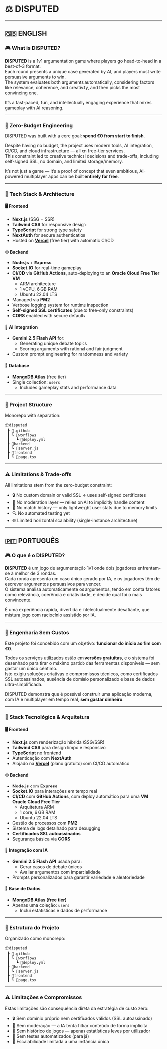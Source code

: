 # ⚖️ DISPUTED

---

## 🇬🇧 ENGLISH

### 🎮 What is DISPUTED?

**DISPUTED** is a 1v1 argumentation game where players go head-to-head in a best-of-3 format.  
Each round presents a unique case generated by AI, and players must write persuasive arguments to win.  
The system evaluates both arguments automatically, considering factors like relevance, coherence, and creativity, and then picks the most convincing one.

It’s a fast-paced, fun, and intellectually engaging experience that mixes gameplay with AI reasoning.

---

### 💸 Zero-Budget Engineering

DISPUTED was built with a core goal: **spend €0 from start to finish**.

Despite having no budget, the project uses modern tools, AI integration, CI/CD, and cloud infrastructure — all on free-tier services.  
This constraint led to creative technical decisions and trade-offs, including self-signed SSL, no domain, and limited storage/memory.

It’s not just a game — it’s a proof of concept that even ambitious, AI-powered multiplayer apps can be built **entirely for free**.

---

### 🧠 Tech Stack & Architecture

#### 🖥️ Frontend
- **Next.js** (SSG + SSR)
- **Tailwind CSS** for responsive design
- **TypeScript** for strong type safety
- **NextAuth** for secure authentication
- Hosted on **[Vercel](https://vercel.com/)** (free tier) with automatic CI/CD

#### ⚙️ Backend
- **Node.js** + **Express**
- **Socket.IO** for real-time gameplay
- **CI/CD** via **GitHub Actions**, auto-deploying to an **Oracle Cloud Free Tier VM**  
  - ARM architecture  
  - 1 vCPU, 6 GB RAM  
  - Ubuntu 22.04 LTS  
- Managed via **PM2**
- Verbose logging system for runtime inspection
- **Self-signed SSL certificates** (due to free-only constraints)
- **CORS** enabled with secure defaults

#### 🧠 AI Integration
- **Gemini 2.5 Flash API** for:
  - Generating unique debate topics
  - Scoring arguments with rational and fair judgment
- Custom prompt engineering for randomness and variety

#### 💾 Database
- **MongoDB Atlas** (free tier)
- Single collection: `users`  
  - Includes gameplay stats and performance data

---

### 🧱 Project Structure
Monorepo with separation:
```
📦disputed
 ┣ 📂.github
 ┃ ┗ 📂worflows
 ┃   ┗ 📜deploy.yml
 ┣ 📂backend
 ┃ ┗ 📜server.js
 ┣ 📂frontend
 ┃ ┗ 📜page.tsx
```

---

### ⚠️ Limitations & Trade-offs

All limitations stem from the zero-budget constraint:

- 🔒 No custom domain or valid SSL → uses self-signed certificates  
- 💬 No moderation layer — relies on AI to implicitly handle content  
- 🧠 No match history — only lightweight user stats due to memory limits  
- 🔍 No automated testing yet  
- 🌐 Limited horizontal scalability (single-instance architecture)  

---

## 🇵🇹 PORTUGUÊS

### 🎮 O que é o DISPUTED?

**DISPUTED** é um jogo de argumentação 1v1 onde dois jogadores enfrentam-se à melhor de 3 rondas.  
Cada ronda apresenta um caso único gerado por IA, e os jogadores têm de escrever argumentos persuasivos para vencer.  
O sistema analisa automaticamente os argumentos, tendo em conta fatores como relevância, coerência e criatividade, e decide qual foi o mais convincente.

É uma experiência rápida, divertida e intelectualmente desafiante, que mistura jogo com raciocínio assistido por IA.

---

### 💸 Engenharia Sem Custos

Este projeto foi concebido com um objetivo: **funcionar do início ao fim com €0**.

Todos os serviços utilizados estão em **versões gratuitas**, e o sistema foi desenhado para tirar o máximo partido das ferramentas disponíveis — sem gastar um único cêntimo.  
Isto exigiu soluções criativas e compromissos técnicos, como certificados SSL autoassinados, ausência de domínio personalizado e base de dados ultra-simplificada.

DISPUTED demonstra que é possível construir uma aplicação moderna, com IA e multiplayer em tempo real, **sem gastar dinheiro**.

---

### 🧠 Stack Tecnológica & Arquitetura

#### 🖥️ Frontend
- **Next.js** com renderização híbrida (SSG/SSR)
- **Tailwind CSS** para design limpo e responsivo
- **TypeScript** no frontend
- Autenticação com **NextAuth**
- Alojado na **[Vercel](https://vercel.com/)** (plano gratuito) com CI/CD automático

#### ⚙️ Backend
- **Node.js** com **Express**
- **Socket.IO** para interações em tempo real
- **CI/CD** com **GitHub Actions**, com deploy automático para uma **VM Oracle Cloud Free Tier**  
  - Arquitetura ARM  
  - 1 core, 6 GB RAM  
  - Ubuntu 22.04 LTS  
- Gestão de processos com **PM2**
- Sistema de logs detalhado para debugging
- **Certificados SSL autoassinados**
- Segurança básica via **CORS**

#### 🧠 Integração com IA
- **Gemini 2.5 Flash API** usada para:
  - Gerar casos de debate únicos
  - Avaliar argumentos com imparcialidade
- Prompts personalizados para garantir variedade e aleatoriedade

#### 💾 Base de Dados
- **MongoDB Atlas (free tier)**
- Apenas uma coleção: `users`  
  - Inclui estatísticas e dados de performance

---

### 🧱 Estrutura do Projeto
Organizado como monorepo:
```
📦disputed
 ┣ 📂.github
 ┃ ┗ 📂worflows
 ┃   ┗ 📜deploy.yml
 ┣ 📂backend
 ┃ ┗ 📜server.js
 ┣ 📂frontend
 ┃ ┗ 📜page.tsx
```

---

### ⚠️ Limitações e Compromissos

Estas limitações são consequência direta da estratégia de custo zero:

- 🔒 Sem domínio próprio nem certificados válidos (SSL autoassinado)  
- 💬 Sem moderação — a IA tenta filtrar conteúdo de forma implícita  
- 🧠 Sem histórico de jogos — apenas estatísticas leves por utilizador  
- 🧪 Sem testes automatizados (para já)  
- 🧱 Escalabilidade limitada a uma instância única  
